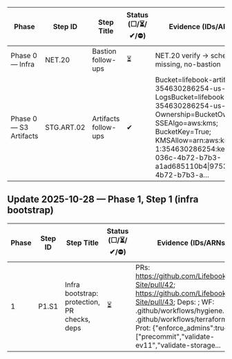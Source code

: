 Phase | Step ID | Step Title | Status (☐/⏳/✔/⛔) | Evidence (IDs/ARNs/links) | Decisions | Blockers | Next actions (max 3) | Owner | Target (YYYY-MM-DD)
--- | --- | --- | --- | --- | --- | --- | --- | --- | ---
Phase 0 — Infra | NET.20 | Bastion follow-ups | ⏳ | NET.20 verify → scheduler-role-missing, no-bastion |  |  | Tag instance(s) Component=bastion; re-run NET.20 apply | Zach |
Phase 0 — S3 Artifacts | STG.ART.02 | Artifacts follow-ups | ✔ | Bucket=lifebook-artifacts-354630286254-us-east-1; LogsBucket=lifebook-s3-logs-354630286254-us-east-1; Ownership=BucketOwnerPreferred; SSEAlgo=aws:kms; BucketKey=True; KMSAllow=arn:aws:kms:us-east-1:354630286254:key/97531fff-036c-4b72-b7b3-a1ad685110b4\|97531fff-036c-4b72-b7b3-a… |  |  |  | Zach |
## Update 2025-10-28 — Phase 1, Step 1 (infra bootstrap)

| Phase | Step ID | Step Title | Status (☐/⏳/✔/⛔) | Evidence (IDs/ARNs/links) | Decisions | Blockers | Next actions (max 3) | Owner | Target (YYYY-MM-DD) |
|---|---|---|---|---|---|---|---|---|---|
| 1 | P1.S1 | Infra bootstrap: protection, PR checks, deps | ⏳ | PRs: https://github.com/LifebookAI/Lifebook-Site/pull/42; https://github.com/LifebookAI/Lifebook-Site/pull/43; Deps: ; WF: .github/workflows/hygiene.pr.yml, .github/workflows/terraform.pr.yml; Prot: {"enforce_admins":true,"checks":["precommit","validate-ev11","validate-storage... | Keep approvals=1 + CODEOWNERS; require checks (precommit, validate-ev11, validate-storage); squash merges | Dependabot PRs waiting for checks/auto-merge | 1) Let Dependabot PRs finish; 2) Confirm 0 open alerts; 3) Add infra/** reviewer/team | Zach (ET) | 2025-10-28 |
